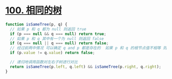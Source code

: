 # [100. 相同的树](https://leetcode-cn.com/problems/same-tree/)

```js
function isSameTree(p, q) {
  // 如果 p 和 q 都为 null 则返回 true
  if (p === null && q === null) return true;
  // 如果 p 和 q 其中有一个为 null 则返回 false
  if (q === null || q === null) return false;
  // 经过前两中情况 可以确定 q and p 都是存在的  如果 p 和 q 的根节点值不相等 则返回 false
  if (p.value != q.value) return false;

  // 递归地调用函数对左右子树进行对比
  return isSameTree(p.left, q.left) && isSameTree(p.right, q.right);
}
```
